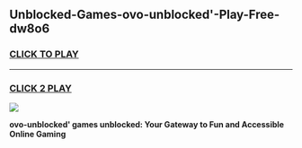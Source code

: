 
## Unblocked-Games-ovo-unblocked'-Play-Free-dw8o6
<h3>
<a href="https://premium76.site?title=ovo-unblocked'&ref=20M">CLICK TO PLAY</a></h3>
<hr>

<h3>
<a href="https://premium76.site?title=ovo-unblocked'&ref=20M">CLICK 2 PLAY</a>
  
</h3>

<a href="https://premium76.site?title=ovo-unblocked'&ref=19M"><img src="https://clearcache.store/games.png"></a>


**ovo-unblocked' games unblocked: Your Gateway to Fun and Accessible Online Gaming**
